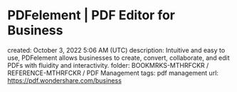# PDFelement | PDF Editor for Business

created: October 3, 2022 5:06 AM (UTC)
description: Intuitive and easy to use, PDFelement allows businesses to create, convert, collaborate, and edit PDFs with fluidity and interactivity.
folder: BOOKMRKS-MTHRFCKR / REFERENCE-MTHRFCKR / PDF Management
tags: pdf management
url: https://pdf.wondershare.com/business